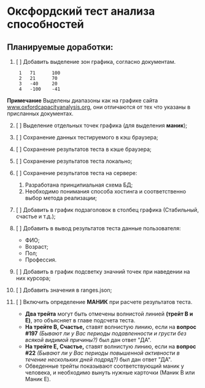 # Оксфордский тест анализа способностей

## Планируемые доработки:

1. [ ] Добавить выделение зон графика, согласно документам.

        1	71      100
        2	21      70
        3	-40     20
        4	-100    -41

**Примечание** Выделены диапазоны как на графике сайта www.oxfordcapacityanalysis.org, они отличаются от тех что указаны в присланных документах.

2. [ ] Выделение отдельных точек графика (для выделения **маник**);
3. [ ] Сохранение данных тестируемого в кэш браузера;
4. [ ] Сохранение результатов теста в кэше браузера;
5. [ ] Сохранение результатов теста локально;
6. [ ] Сохранение результатов теста на сервере:
   1. Разработана принципиальная схема БД;
   2. Необходимо понимания способа хостинга и соответственно выбор метода реализации;
7. [ ] Добавить в график подзаголовок в столбец графика (Стабильный, счастье и т.д.);
8. [ ] Добавить в вывод результатов теста данные пользователя:
    * ФИО;
    * Возраст;
    * Пол;
    * Профессия.
9. [ ] Добавить в график подсветку значний точек при наведении на них курсора;
10. [ ] Добавить значения в ranges.json;
11. [ ] Включить определение **МАНИК** при расчете результатов теста.

    * **Два трейта** могут быть отмечены волнистой линией **(трейт B и E)**, это объясняет в главе подсчета теста. 
    * **На трейте B, Счастье,** ставят волнистую линию, если на **вопрос #197** *(Бывают ли у Вас периоды подавленности и грусти без всякой видимой причины?)* был дан ответ "ДА". 
    * **На трейте E, Счастье,** ставят волнистую линию, если на **вопрос #22** *(Бывают ли у Вас периоды повышенной активности в течение нескольких дней подряд?)* был дан ответ "ДА". 
    * Обведенные трейты показывают соответствующий маник у человека, и необходимо вынуть нужные карточки (Маник B или Маник E).
